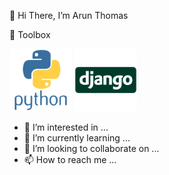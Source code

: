 👋 Hi There, I’m Arun Thomas

🧰 Toolbox
<p align="left">
  <img src="https://github.com/devicons/devicon/blob/master/icons/python/python-original-wordmark.svg" width="100" title="My Fav Programming Language" alt="Python">
  <img src="https://github.com/devicons/devicon/blob/master/icons/django/django-original.svg" width="100" title="My Fav Web Dev Framework" alt="Django">
</p>


- 👀 I’m interested in ...
- 🌱 I’m currently learning ...
- 💞️ I’m looking to collaborate on ...
- 📫 How to reach me ...

<!---
thomas-arun/thomas-arun is a ✨ special ✨ repository because its `README.md` (this file) appears on your GitHub profile.
You can click the Preview link to take a look at your changes.
--->
